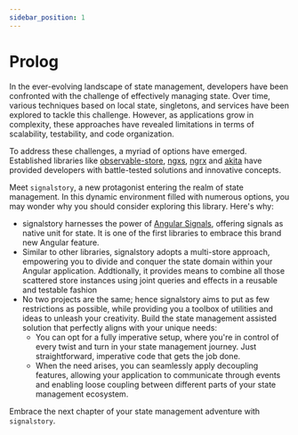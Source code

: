```yaml
---
sidebar_position: 1
---
```


# Prolog

In the ever-evolving landscape of state management, developers have been confronted with the challenge of effectively managing state. Over time, various techniques based on local state, singletons, and services have been explored to tackle this challenge. However, as applications grow in complexity, these approaches have revealed limitations in terms of scalability, testability, and code organization.

To address these challenges, a myriad of options have emerged. Established libraries like [observable-store](https://github.com/DanWahlin/Observable-Store), [ngxs](https://www.ngxs.io/), [ngrx](https://ngrx.io/) and [akita](https://opensource.salesforce.com/akita/) have provided developers with battle-tested solutions and innovative concepts.

Meet `signalstory`, a new protagonist entering the realm of state management. In this dynamic environment filled with numerous options, you may wonder why you should consider exploring this library. Here's why:

- signalstory harnesses the power of [Angular Signals](https://angular.io/guide/signals), offering signals as native unit for state. It is one of the first libraries to embrace this brand new Angular feature.
- Similar to other libraries, signalstory adopts a multi-store approach, empowering you to divide and conquer the state domain within your Angular application. Addtionally, it provides means to combine all those scattered store instances using joint queries and effects in a reusable and testable fashion
- No two projects are the same; hence signalstory aims to put as few restrictions as possible, while providing you a toolbox of utilities and ideas to unleash your creativity. Build the state management assisted solution that perfectly aligns with your unique needs:
  - You can opt for a fully imperative setup, where you're in control of every twist and turn in your state management journey. Just straightforward, imperative code that gets the job done.
  - When the need arises, you can seamlessly apply decoupling features, allowing your application to communicate through events and enabling loose coupling between different parts of your state management ecosystem.

Embrace the next chapter of your state management adventure with `signalstory`.
